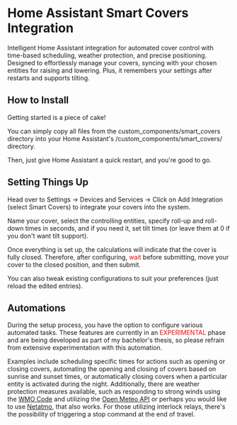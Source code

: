 # Home Assistant Smart Covers Integration

Intelligent Home Assistant integration for automated cover control with time-based scheduling, weather protection, and precise positioning. Designed to effortlessly manage your covers, syncing with your chosen entities for raising and lowering. Plus, it remembers your settings after restarts and supports tilting.

## How to Install

Getting started is a piece of cake!

You can simply copy all files from the custom_components/smart_covers directory into your Home Assistant's /custom_components/smart_covers/ directory.

Then, just give Home Assistant a quick restart, and you're good to go.

## Setting Things Up

Head over to Settings -> Devices and Services -> Click on Add Integration (select Smart Covers) to integrate your covers into the system.

Name your cover, select the controlling entities, specify roll-up and roll-down times in seconds, and if you need it, set tilt times (or leave them at 0 if you don't want tilt support).

Once everything is set up, the calculations will indicate that the cover is fully closed. Therefore, after configuring, <span style="color:red">wait</span> before submitting, move your cover to the closed position, and then submit.

You can also tweak existing configurations to suit your preferences (just reload the edited entries).

## Automations

During the setup process, you have the option to configure various automated tasks. These features are currently in an <span style="color:red">EXPERIMENTAL</span> phase and are being developed as part of my bachelor's thesis, so please refrain from extensive experimentation with this automation.

Examples include scheduling specific times for actions such as opening or closing covers, automating the opening and closing of covers based on sunrise and sunset times, or automatically closing covers when a particular entity is activated during the night. Additionally, there are weather protection measures available, such as responding to strong winds using the [WMO Code](https://www.nodc.noaa.gov/archive/arc0021/0002199/1.1/data/0-data/HTML/WMO-CODE/WMO4677.HTM) and utilizing the [Open Meteo API](https://open-meteo.com/) or perhaps you would like to use [Netatmo](https://open-meteo.com/), that also works. For those utilizing interlock relays, there's the possibility of triggering a stop command at the end of travel.
